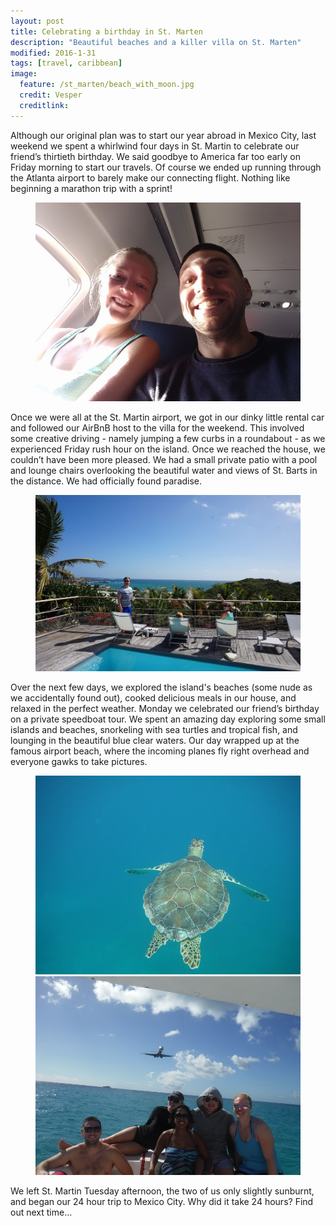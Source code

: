 ```yaml
---
layout: post
title: Celebrating a birthday in St. Marten
description: "Beautiful beaches and a killer villa on St. Marten"
modified: 2016-1-31
tags: [travel, caribbean]
image:
  feature: /st_marten/beach_with_moon.jpg
  credit: Vesper
  creditlink:
---
```


Although our original plan was to start our year abroad in Mexico City, last weekend we spent a whirlwind four days in St. Martin to celebrate our friend’s thirtieth birthday. We said goodbye to America far too early on Friday morning to start our travels. Of course we ended up running through the Atlanta airport to barely make our connecting flight. Nothing like beginning a marathon trip with a sprint!

<figure>
    <a href="/images/st_marten/selfie_from_airplane.jpg"><img src="/images/st_marten/selfie_from_airplane.jpg" alt=""></a>
</figure>

Once we were all at the St. Martin airport, we got in our dinky little rental car and followed our AirBnB host to the villa for the weekend. This involved some creative driving - namely jumping a few curbs in a roundabout - as we experienced Friday rush hour on the island. Once we reached the house, we couldn’t have been more pleased. We had a small private patio with a pool and lounge chairs overlooking the beautiful water and views of St. Barts in the distance. We had officially found paradise.

<figure>
    <a href="/images/st_marten/on_the_patio.jpg"><img src="/images/st_marten/on_the_patio.jpg" alt=""></a>
</figure>

Over the next few days, we explored the island's beaches (some nude as we accidentally found out), cooked delicious meals in our house, and relaxed in the perfect weather. Monday we celebrated our friend’s birthday on a private speedboat tour. We spent an amazing day exploring some small islands and beaches, snorkeling with sea turtles and tropical fish, and lounging in the beautiful blue clear waters. Our day wrapped up at the famous airport beach, where the incoming planes fly right overhead and everyone gawks to take pictures.

<figure class="half">
    <a href="/images/st_marten/sea_turtle.jpg"><img src="/images/st_marten/sea_turtle.jpg" alt=""></a>
    <a href="/images/st_marten/airplane_beach.jpg"><img src="/images/st_marten/airplane_beach.jpg" alt=""></a>
</figure>

We left St. Martin Tuesday afternoon, the two of us only slightly sunburnt, and began our 24 hour trip to Mexico City. Why did it take 24 hours? Find out next time...